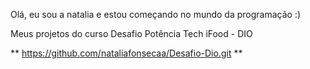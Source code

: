 Olá, eu sou a natalia e estou começando no mundo da programação :)

Meus projetos do curso Desafio Potência Tech iFood - DIO

** https://github.com/nataliafonsecaa/Desafio-Dio.git ** 
